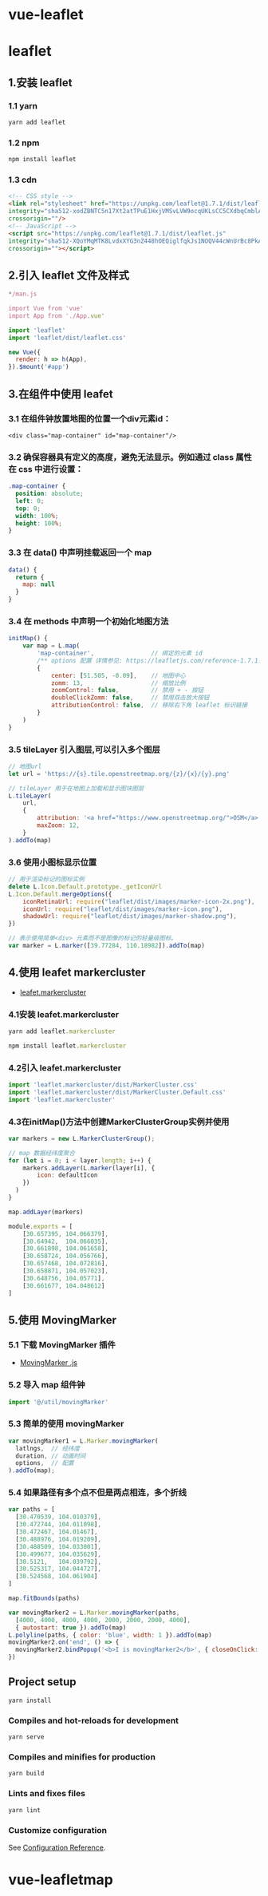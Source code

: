 # vue-leaflet

# leaflet

## 1.安装 leaflet

### 1.1 yarn

~~~markdown
yarn add leaflet
~~~

### 1.2 npm

~~~markdown
npm install leaflet
~~~

### 1.3 cdn

~~~html
<!-- CSS style -->
<link rel="stylesheet" href="https://unpkg.com/leaflet@1.7.1/dist/leaflet.css"
integrity="sha512-xodZBNTC5n17Xt2atTPuE1HxjVMSvLVW9ocqUKLsCC5CXdbqCmblAshOMAS6/keqq/sMZMZ19scR4PsZChSR7A=="
crossorigin=""/>
<!-- JavaScript -->
<script src="https://unpkg.com/leaflet@1.7.1/dist/leaflet.js"
integrity="sha512-XQoYMqMTK8LvdxXYG3nZ448hOEQiglfqkJs1NOQV44cWnUrBc8PkAOcXy20w0vlaXaVUearIOBhiXZ5V3ynxwA=="
crossorigin=""></script>
~~~

## 2.引入 leaflet 文件及样式

~~~JavaScript
*/man.js

import Vue from 'vue'
import App from './App.vue'

import 'leaflet'
import 'leaflet/dist/leaflet.css'

new Vue({
  render: h => h(App),
}).$mount('#app')
~~~

## 3.在组件中使用 leafet

### 3.1 在组件钟放置地图的位置一个div元素id：

~~~vue
<div class="map-container" id="map-container"/>
~~~

### 3.2 确保容器具有定义的高度，避免无法显示。例如通过 class 属性在 css 中进行设置：

~~~css
.map-container {
  position: absolute;
  left: 0;
  top: 0;
  width: 100%;
  height: 100%;
}
~~~

### 3.3 在 data() 中声明挂载返回一个 map

~~~JavaScript
data() {
  return {
    map: null
  }
}
~~~

### 3.4 在 methods 中声明一个初始化地图方法

~~~JavaScript
initMap() {
    var map = L.map(
        'map-container',				// 绑定的元素 id
        /** options 配置 详情参见: https://leafletjs.com/reference-1.7.1.html*/
        {
            center: [51.505, -0.09], 	// 地图中心
            zomm: 13, 					// 缩放比例
            zoomControl: false,			// 禁用 + - 按钮
            doubleClickZomm: false,		// 禁用双击放大按钮
            attributionControl: false,	// 移除右下角 leaflet 标识链接
        }
    ) 
}
~~~

### 3.5 tileLayer 引入图层,可以引入多个图层

~~~JavaScript
// 地图url
let url = 'https://{s}.tile.openstreetmap.org/{z}/{x}/{y}.png'

// tileLayer 用于在地图上加载和显示图块图层
L.tileLayer(
    url,
    {
        attribution: '<a href="https://www.openstreetmap.org/">OSM</a>',
        maxZoom: 12,
    }
).addTo(map)
~~~

### 3.6 使用小图标显示位置

~~~JavaScript
// 用于渲染标记的图标实例
delete L.Icon.Default.prototype._getIconUrl
L.Icon.Default.mergeOptions({
    iconRetinaUrl: require("leaflet/dist/images/marker-icon-2x.png"),
    iconUrl: require("leaflet/dist/images/marker-icon.png"),
    shadowUrl: require("leaflet/dist/images/marker-shadow.png"),
})

// 表示使用简单<div> 元素而不是图像的标记的轻量级图标。
var marker = L.marker([39.77284, 110.18982]).addTo(map)
~~~

## 4.使用 leafet markercluster

- [leafet.markercluster](https://github.com/Leaflet/Leaflet.markercluster#building-testing-and-linting-scripts)

### 4.1安装 leafet.markercluster

~~~javascript
yarn add leaflet.markercluster

npm install leaflet.markercluster
~~~

### 4.2引入 leafet.markercluster

~~~javascript
import 'leaflet.markercluster/dist/MarkerCluster.css'
import 'leaflet.markercluster/dist/MarkerCluster.Default.css'
import 'leaflet.markercluster'
~~~

### 4.3在initMap()方法中创建MarkerClusterGroup实例并使用

~~~javascript
var markers = new L.MarkerClusterGroup();

// map 数据经纬度聚合
for (let i = 0; i < layer.length; i++) {
    markers.addLayer(L.marker(layer[i], {
        icon: defaultIcon
    })
  )
}

map.addLayer(markers)
~~~

~~~javascript
module.exports = [
    [30.657395, 104.066379],
    [30.64942,  104.066035],
    [30.661898, 104.061658],
    [30.658724, 104.056766],
    [30.657468, 104.072816],
    [30.658871, 104.057023],
    [30.648756, 104.05771],
    [30.661677, 104.048612]
]
~~~

## 5.使用 MovingMarker

### 5.1 下载 MovingMarker 插件

- [MovingMarker .js](https://github.com/ewoken/Leaflet.MovingMarker)

### 5.2 导入 map 组件钟

~~~JavaScript
import '@/util/movingMarker'
~~~

### 5.3 简单的使用 movingMarker

~~~JavaScript
var movingMarker1 = L.Marker.movingMarker(
  latlngs, 	// 经纬度
  duration,	// 动画时间
  options,	// 配置
).addTo(map);
~~~

### 5.4 如果路径有多个点不但是两点相连，多个折线

~~~JavaScript
var paths = [
  [30.470539, 104.010379],
  [30.472744, 104.011098],
  [30.472467, 104.01467],
  [30.488976, 104.019209],
  [30.488509, 104.033001],
  [30.499677, 104.035629],
  [30.5121,   104.039792],
  [30.525317, 104.044727],
  [30.524568, 104.061904]
]

map.fitBounds(paths)

var movingMarker2 = L.Marker.movingMarker(paths,
  [4000, 4000, 4000, 4000, 2000, 2000, 2000, 4000],
  { autostart: true }).addTo(map)
L.polyline(paths, { color: 'blue', width: 1 }).addTo(map)
movingMarker2.on('end', () => {
  movingMarker2.bindPopup('<b>I is movingMarker2</b>', { closeOnClick: false }).openPopup()
})
~~~



## Project setup
```
yarn install
```

### Compiles and hot-reloads for development
```
yarn serve
```

### Compiles and minifies for production
```
yarn build
```

### Lints and fixes files
```
yarn lint
```

### Customize configuration
See [Configuration Reference](https://cli.vuejs.org/config/).
# vue-leafletmap

